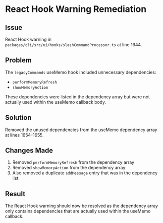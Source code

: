 # React Hook Warning Remediation

## Issue

React Hook warning in `packages/cli/src/ui/hooks/slashCommandProcessor.ts` at line 1644.

## Problem

The `legacyCommands` useMemo hook included unnecessary dependencies:

- `performMemoryRefresh`
- `showMemoryAction`

These dependencies were listed in the dependency array but were not actually used within the useMemo callback body.

## Solution

Removed the unused dependencies from the useMemo dependency array at lines 1654-1655.

## Changes Made

1. Removed `performMemoryRefresh` from the dependency array
2. Removed `showMemoryAction` from the dependency array
3. Also removed a duplicate `addMessage` entry that was in the dependency list

## Result

The React Hook warning should now be resolved as the dependency array only contains dependencies that are actually used within the useMemo callback.
